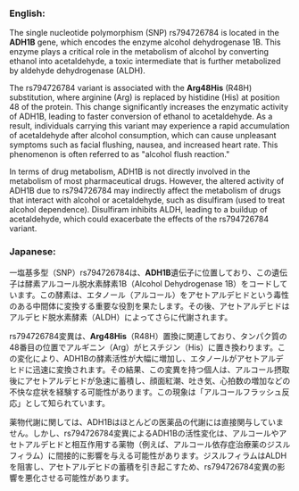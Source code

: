 ### English:
The single nucleotide polymorphism (SNP) rs794726784 is located in the **ADH1B** gene, which encodes the enzyme alcohol dehydrogenase 1B. This enzyme plays a critical role in the metabolism of alcohol by converting ethanol into acetaldehyde, a toxic intermediate that is further metabolized by aldehyde dehydrogenase (ALDH). 

The rs794726784 variant is associated with the **Arg48His** (R48H) substitution, where arginine (Arg) is replaced by histidine (His) at position 48 of the protein. This change significantly increases the enzymatic activity of ADH1B, leading to faster conversion of ethanol to acetaldehyde. As a result, individuals carrying this variant may experience a rapid accumulation of acetaldehyde after alcohol consumption, which can cause unpleasant symptoms such as facial flushing, nausea, and increased heart rate. This phenomenon is often referred to as "alcohol flush reaction."

In terms of drug metabolism, ADH1B is not directly involved in the metabolism of most pharmaceutical drugs. However, the altered activity of ADH1B due to rs794726784 may indirectly affect the metabolism of drugs that interact with alcohol or acetaldehyde, such as disulfiram (used to treat alcohol dependence). Disulfiram inhibits ALDH, leading to a buildup of acetaldehyde, which could exacerbate the effects of the rs794726784 variant.

### Japanese:
一塩基多型（SNP）rs794726784は、**ADH1B**遺伝子に位置しており、この遺伝子は酵素アルコール脱水素酵素1B（Alcohol Dehydrogenase 1B）をコードしています。この酵素は、エタノール（アルコール）をアセトアルデヒドという毒性のある中間体に変換する重要な役割を果たします。その後、アセトアルデヒドはアルデヒド脱水素酵素（ALDH）によってさらに代謝されます。

rs794726784変異は、**Arg48His**（R48H）置換に関連しており、タンパク質の48番目の位置でアルギニン（Arg）がヒスチジン（His）に置き換わります。この変化により、ADH1Bの酵素活性が大幅に増加し、エタノールがアセトアルデヒドに迅速に変換されます。その結果、この変異を持つ個人は、アルコール摂取後にアセトアルデヒドが急速に蓄積し、顔面紅潮、吐き気、心拍数の増加などの不快な症状を経験する可能性があります。この現象は「アルコールフラッシュ反応」として知られています。

薬物代謝に関しては、ADH1Bはほとんどの医薬品の代謝には直接関与していません。しかし、rs794726784変異によるADH1Bの活性変化は、アルコールやアセトアルデヒドと相互作用する薬物（例えば、アルコール依存症治療薬のジスルフィラム）に間接的に影響を与える可能性があります。ジスルフィラムはALDHを阻害し、アセトアルデヒドの蓄積を引き起こすため、rs794726784変異の影響を悪化させる可能性があります。


